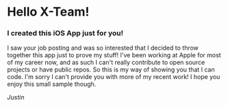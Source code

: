 # Hello X-Team!
### I created this iOS App just for you!

I saw your job posting and was so interested that I decided to throw together this app just to prove my stuff! I've been working at Apple for most of my career now, and as such I can't really contribute to open source projects or have public repos. So this is my way of showing you that I can code. I'm sorry I can't provide you with more of my recent work! I hope you enjoy this small sample though.

_Justin_

